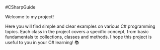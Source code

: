 #CSharpGuide  
 
Welcome to my project!

Here you will find simple and clear examples on various C# programming topics. Each class in the project covers a specific concept, from basic fundamentals to collections, classes and methods.
I hope this project is useful to you in your C# learning! 📚 
 
